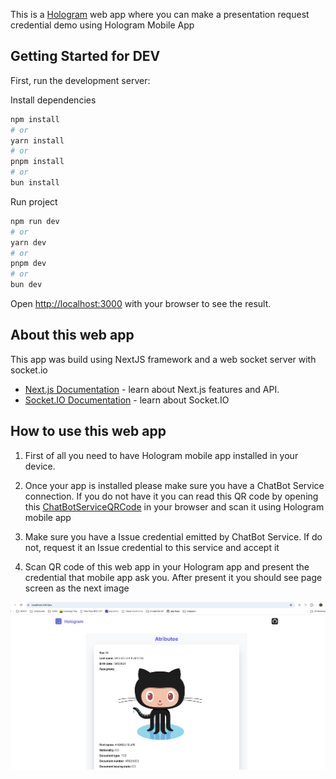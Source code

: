 This is a [Hologram](https://hologram.zone/) web app where you can make a presentation request credential demo using Hologram Mobile App

## Getting Started for DEV

First, run the development server:

Install dependencies
```bash
npm install
# or
yarn install
# or
pnpm install
# or
bun install
```

Run project
```bash
npm run dev
# or
yarn dev
# or
pnpm dev
# or
bun dev
```

Open [http://localhost:3000](http://localhost:3000) with your browser to see the result.

## About this web app

This app was build using NextJS framework and a web socket server with socket.io

- [Next.js Documentation](https://nextjs.org/docs) - learn about Next.js features and API.
- [Socket.IO Documentation](https://socket.io/docs/v4/) - learn about Socket.IO

## How to use this web app

1. First of all you need to have Hologram mobile app installed in your device.

2. Once your app is installed please make sure you have a ChatBot Service connection. If you do not have it you can read this QR code by opening this [ChatBotServiceQRCode](https://a.chatbot-demo.dev.2060.io/v1/qr) in your browser and scan it using Hologram mobile app

3. Make sure you have a Issue credential emitted by ChatBot Service. If do not, request it an Issue credential to this service and accept it

4. Scan QR code of this web app in your Hologram app and present the credential that mobile app ask you. After present it you should see page screen as the next image

![Present credential image](public/images/presented.png)
